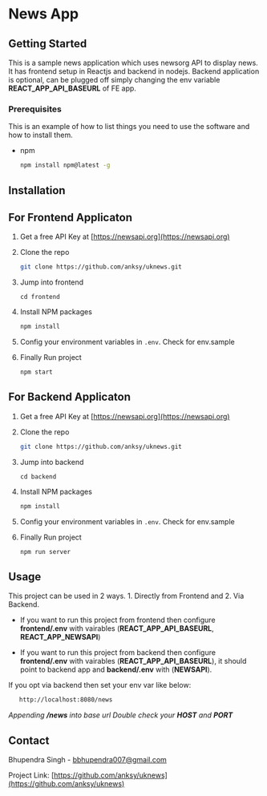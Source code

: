 # News App

## Getting Started

This is a sample news application which uses newsorg API to display news. It has frontend setup in Reactjs and backend in nodejs. Backend application is optional, can be plugged off simply changing the env variable **REACT_APP_API_BASEURL** of FE app.  

### Prerequisites

This is an example of how to list things you need to use the software and how to install them.
* npm
  ```sh
  npm install npm@latest -g
  ```

## Installation

## For Frontend Applicaton 

1. Get a free API Key at [https://newsapi.org](https://newsapi.org)
2. Clone the repo
   ```sh
   git clone https://github.com/anksy/uknews.git
   ```
3. Jump into frontend
   ```
   cd frontend
   ```
4. Install NPM packages
   ```sh
   npm install
   ```
5. Config your environment variables in `.env`. Check for env.sample

6. Finally Run project
   ```sh
   npm start
   ```

## For Backend Applicaton 

1. Get a free API Key at [https://newsapi.org](https://newsapi.org)
2. Clone the repo
   ```sh
   git clone https://github.com/anksy/uknews.git
   ```
3. Jump into backend
   ```
   cd backend
   ```
4. Install NPM packages
   ```sh
   npm install
   ```
5. Config your environment variables in `.env`. Check for env.sample

6. Finally Run project
   ```sh
   npm run server
   ```

## Usage

This project can be used in 2 ways. 1. Directly from Frontend and 2. Via Backend.

- If you want to run this project from frontend then configure **frontend/.env** with vairables (**REACT_APP_API_BASEURL**, **REACT_APP_NEWSAPI**)

- If you want to run this project from backend then configure **frontend/.env** with vairables (**REACT_APP_API_BASEURL**), it should point to backend app and **backend/.env** with (**NEWSAPI**).

If you opt via backend then set your env var like below:

```sh
   http://localhost:8080/news
   ```
*Appending **/news** into base url*
*Double check your **HOST** and **PORT***

## Contact

Bhupendra Singh - bbhupendra007@gmail.com

Project Link: [https://github.com/anksy/uknews](https://github.com/anksy/uknews)



